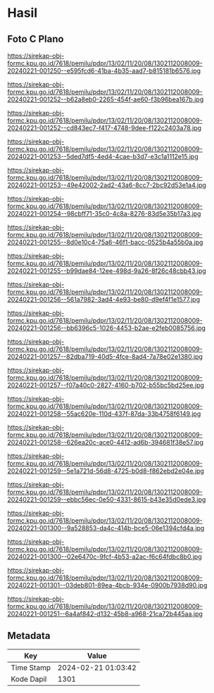 # Hasil

## Foto C Plano

https://sirekap-obj-formc.kpu.go.id/7618/pemilu/pdpr/13/02/11/20/08/1302112008009-20240221-001250--e595fcd6-41ba-4b35-aad7-b815181b6576.jpg

https://sirekap-obj-formc.kpu.go.id/7618/pemilu/pdpr/13/02/11/20/08/1302112008009-20240221-001252--b62a8eb0-2265-454f-ae60-f3b96bea167b.jpg

https://sirekap-obj-formc.kpu.go.id/7618/pemilu/pdpr/13/02/11/20/08/1302112008009-20240221-001252--cd843ec7-f417-4748-9dee-f122c2403a78.jpg

https://sirekap-obj-formc.kpu.go.id/7618/pemilu/pdpr/13/02/11/20/08/1302112008009-20240221-001253--5ded7df5-4ed4-4cae-b3d7-e3c1a1112e15.jpg

https://sirekap-obj-formc.kpu.go.id/7618/pemilu/pdpr/13/02/11/20/08/1302112008009-20240221-001253--49e42002-2ad2-43a6-8cc7-2bc92d53e1a4.jpg

https://sirekap-obj-formc.kpu.go.id/7618/pemilu/pdpr/13/02/11/20/08/1302112008009-20240221-001254--98cbff71-35c0-4c8a-8276-83d5e35b17a3.jpg

https://sirekap-obj-formc.kpu.go.id/7618/pemilu/pdpr/13/02/11/20/08/1302112008009-20240221-001255--8d0e10c4-75a6-46f1-bacc-0525b4a55b0a.jpg

https://sirekap-obj-formc.kpu.go.id/7618/pemilu/pdpr/13/02/11/20/08/1302112008009-20240221-001255--b99dae84-12ee-498d-9a26-8f26c48cbb43.jpg

https://sirekap-obj-formc.kpu.go.id/7618/pemilu/pdpr/13/02/11/20/08/1302112008009-20240221-001256--561a7982-3ad4-4e93-be80-d9ef4f1e1577.jpg

https://sirekap-obj-formc.kpu.go.id/7618/pemilu/pdpr/13/02/11/20/08/1302112008009-20240221-001256--bb6396c5-1026-4453-b2ae-e2feb0085756.jpg

https://sirekap-obj-formc.kpu.go.id/7618/pemilu/pdpr/13/02/11/20/08/1302112008009-20240221-001257--82dba719-40d5-4fce-8ad4-7a78e02e1380.jpg

https://sirekap-obj-formc.kpu.go.id/7618/pemilu/pdpr/13/02/11/20/08/1302112008009-20240221-001257--f07a40c0-2827-4160-b702-b55bc5bd25ee.jpg

https://sirekap-obj-formc.kpu.go.id/7618/pemilu/pdpr/13/02/11/20/08/1302112008009-20240221-001258--55ac620e-110d-437f-87da-33b4758f6149.jpg

https://sirekap-obj-formc.kpu.go.id/7618/pemilu/pdpr/13/02/11/20/08/1302112008009-20240221-001258--626ea20c-ace0-4412-ad6b-394681f38e57.jpg

https://sirekap-obj-formc.kpu.go.id/7618/pemilu/pdpr/13/02/11/20/08/1302112008009-20240221-001259--5e1a721d-56d8-4725-b0d8-f862ebd2e04e.jpg

https://sirekap-obj-formc.kpu.go.id/7618/pemilu/pdpr/13/02/11/20/08/1302112008009-20240221-001259--ebbc56ec-0e50-4331-8615-b43e35d0ede3.jpg

https://sirekap-obj-formc.kpu.go.id/7618/pemilu/pdpr/13/02/11/20/08/1302112008009-20240221-001300--9a528853-da4c-414b-bce5-06e1394cfd4a.jpg

https://sirekap-obj-formc.kpu.go.id/7618/pemilu/pdpr/13/02/11/20/08/1302112008009-20240221-001300--02e6470c-9fcf-4b53-a2ac-f6c64fdbc8b0.jpg

https://sirekap-obj-formc.kpu.go.id/7618/pemilu/pdpr/13/02/11/20/08/1302112008009-20240221-001301--03deb801-89ea-4bcb-934e-0900b7938d90.jpg

https://sirekap-obj-formc.kpu.go.id/7618/pemilu/pdpr/13/02/11/20/08/1302112008009-20240221-001251--6a4af842-d132-45b8-a968-21ca72b445aa.jpg


## Metadata

| Key        | Value               |
| ---------- | ------------------- |
| Time Stamp | 2024-02-21 01:03:42 |
| Kode Dapil | 1301                |



